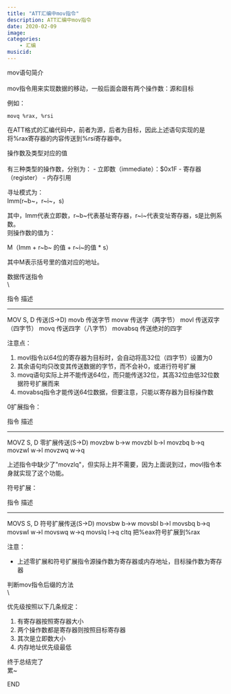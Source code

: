 ```yaml
---
title: "ATT汇编中mov指令"
description: ATT汇编中mov指令
date: 2020-02-09
image: 
categories:
    - 汇编
musicid:
---
```


mov语句简介\
\
mov指令用来实现数据的移动，一般后面会跟有两个操作数：源和目标

例如：

```x86asm
movq %rax, %rsi
```

在ATT格式的汇编代码中，前者为源，后者为目标，因此上述语句实现的是将%rax寄存器的内容传送到%rsi寄存器中。

操作数及类型对应的值\
\
有三种类型的操作数，分别为： - 立即数（immediate）：\$0x1F -
寄存器（register） - 内存引用

寻址模式为：\
Imm(r~b~，r~i~，s)

其中，Imm代表立即数，r~b~代表基址寄存器，r~i~代表变址寄存器，s是比例系数。\
则操作数的值为：

M（Imm + r~b~ 的值 + r~i~的值 \* s）

其中M表示括号里的值对应的地址。

数据传送指令\
\

  指令       描述
  ---------- --------------------
  MOV S, D   传送(S-\>D)
  movb       传送字节
  movw       传送字（两字节）
  movl       传送双字（四字节）
  movq       传送四字（八字节）
  movabsq    传送绝对的四字

注意点：

1.  movl指令以64位的寄存器为目标时，会自动将高32位（四字节）设置为0
2.  其余语句均只改变其传送数据的字节，而不会补0，或进行符号扩展
3.  movq语句实际上并不能传送64位，而只能传送32位，其高32位由低32位数据符号扩展而来
4.  movabsq指令才能传送64位数据，但要注意，只能以寄存器为目标操作数

0扩展指令：

  指令        描述
  ----------- -------------------
  MOVZ S, D   零扩展传送(S-\>D)
  movzbw      b-\>w
  movzbl      b-\>l
  movzbq      b-\>q
  movzwl      w-\>l
  movzwq      w-\>q

上述指令中缺少了"movzlq"，但实际上并不需要，因为上面说到过，movl指令本身就实现了这个功能。

符号扩展：

  指令        描述
  ----------- ----------------------
  MOVS S, D   符号扩展传送(S-\>D)
  movsbw      b-\>w
  movsbl      b-\>l
  movsbq      b-\>q
  movswl      w-\>l
  movswq      w-\>q
  movslq      l-\>q
  cltq        把%eax符号扩展到%rax

注意：

-   上述零扩展和符号扩展指令源操作数为寄存器或内存地址，目标操作数为寄存器

判断mov指令后缀的方法\
\

优先级按照以下几条规定：

1.  有寄存器按照寄存器大小
2.  两个操作数都是寄存器则按照目标寄存器
3.  其次是立即数大小
4.  内存地址优先级最低

终于总结完了\
累\~

END
